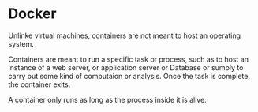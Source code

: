 # Docker

Unlinke virtual machines, containers are not meant to host an operating system.

Containers are meant to run a specific task or process, such as to host an instance of a web server, or application server or Database or sumply to carry out some kind of computaion or analysis. Once the task is complete, the container exits.

A container only runs as long as the process inside it is alive.
